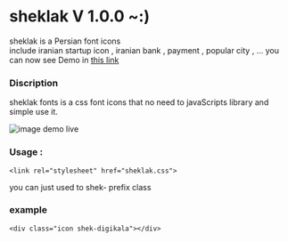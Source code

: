 # sheklak V 1.0.0  ~:) 
<link rel="stylesheet" href="http://nickhoo.ir/sheklak/demo/sheklak.css" />

sheklak is a Persian font icons  
include iranian startup icon , iranian bank , payment , popular city , ...
you can now see Demo in [this link](http://nickhoo.ir/sheklak/demo/) 

  
<h3> Discription </h3>
sheklak fonts is a css font icons that no need to javaScripts library and simple use it. 


![image demo live](https://cloud.githubusercontent.com/assets/16125104/26279047/b60f5f78-3dbe-11e7-8b98-e289936493db.png)


<h3>Usage : </h3>

`<link rel="stylesheet" href="sheklak.css">`

you can just used to shek- prefix class
<h3> example </h3>

 `<div class="icon shek-digikala"></div>`


